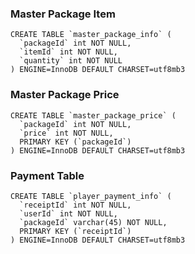 ﻿### Master Package Item
```
CREATE TABLE `master_package_info` (
  `packageId` int NOT NULL,
  `itemId` int NOT NULL,
  `quantity` int NOT NULL
) ENGINE=InnoDB DEFAULT CHARSET=utf8mb3
```

### Master Package Price 
```
CREATE TABLE `master_package_price` (
  `packageId` int NOT NULL,
  `price` int NOT NULL,
  PRIMARY KEY (`packageId`)
) ENGINE=InnoDB DEFAULT CHARSET=utf8mb3
```

### Payment Table 
```
CREATE TABLE `player_payment_info` (
  `receiptId` int NOT NULL,
  `userId` int NOT NULL,
  `packageId` varchar(45) NOT NULL,
  PRIMARY KEY (`receiptId`)
) ENGINE=InnoDB DEFAULT CHARSET=utf8mb3
```